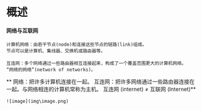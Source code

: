 # 概述

#### 网络与互联网

    计算机网络：由若干节点(node)和连接这些节点的链路(link)组成。
	节点可以是计算机、集线器、交换机或路由器等。

    互连网：多个网络通过一些路由器相互连接起来，构成了一个覆盖范围更大的计算机网络。
	“网络的网络”(network of networks)。

**
    网络：把许多计算机连接在一起。
	互连网：把许多网络通过一些路由器连接在一起。与网络相连的计算机常称为主机。
	互连网 (internet) ≠ 互联网 (Internet)**

    ![image](img\image.png)